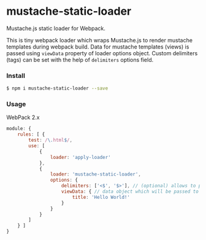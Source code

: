 # mustache-static-loader
Mustache.js static loader for Webpack.

This is tiny webpack loader which wraps Mustache.js to render mustache templates during webpack build. Data for mustache templates (views) is passed using `viewData` property of loader options object. Custom delimiters (tags) can be set with the help of `delimiters` options field.

### Install

```sh
$ npm i mustache-static-loader --save
```

### Usage

WebPack 2.x
```javascript
module: {
    rules: [ {
        test: /\.html$/,
        use: [
            {
                loader: 'apply-loader'
            },
            {
                loader: 'mustache-static-loader',
                options: {
                    delimiters: ['<$', '$>'], // (optional) allows to pass custom delimiters (tags) to Mustache
                    viewData: { // data object which will be passed to templates for rendering
                        title: 'Hello World!'
                    }
                }
            }
        ]
    } ]
}
```
